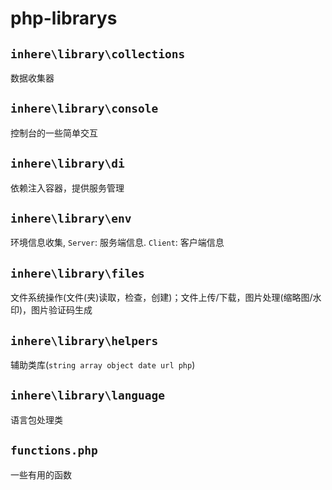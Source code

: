 # php-librarys


## `inhere\library\collections` 

数据收集器 

## `inhere\library\console` 

控制台的一些简单交互 

## `inhere\library\di` 

依赖注入容器，提供服务管理 

## `inhere\library\env` 

环境信息收集, `Server`: 服务端信息. `Client`: 客户端信息 

## `inhere\library\files` 

文件系统操作(文件(夹)读取，检查，创建)；文件上传/下载，图片处理(缩略图/水印)，图片验证码生成 

## `inhere\library\helpers` 

辅助类库(`string array object date url php`)

## `inhere\library\language` 

语言包处理类

## `functions.php` 

一些有用的函数